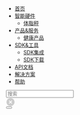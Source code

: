 <div class="nav-header">
	<a href="/" class="docs-logo"></a>
</div>
<div class="nav-menu">

* [首页](/)
* <a href="javascript:void(0);">智能硬件<i class="fa fa-angle-down"></i></a>
  <!-- - [血压计](/hardware/sphygmomanometer/) -->
  - [体脂秤](/hardware/scale/)
  <!-- - [智能手环](/hardware/wristbrand/) -->
  <!-- - [智能手表](/hardware/watch/) -->
* <a href="javascript:void(0);">产品&服务<i class="fa fa-angle-down"></i></a>
  - [健康产品](/product/health/weight)
* <a href="javascript:void(0);">SDK&工具<i class="fa fa-angle-down"></i></a>
  - [SDK集成](/develop-native/apply)
  - [SDK下载](/develop-native/download/README.md)
* [API文档](develop-cloud/api/sign)
* [解决方案](solution/drugstore/README)
* [帮助](FAQ/README.md)

</div>
<div class="nav-right">
  <div class='nav-menu-collapse'>
    <div class="nav-menu-toggle"><div class="nav-menu-toggle-button"><i class="fa fa-align-justify fa-lg"></i></div></div>
  </div>
  <div class='nav-search'>
    <div class="search">
      <div class="input-wrap">
            <input type="search" value="" placeholder="搜索" aria-label="Search text" />
            <div class="clear-button">
                  <svg width="26" height="24"><circle cx="12" cy="12" r="11" fill="#ccc" ></circle>  <path stroke="white" stroke-width="2" d="M8.25,8.25,15.75,15.75" ></path>  <path stroke="white" stroke-width="2" d="M8.25,15.75,15.75,8.25" ></path>   </svg>
            </div>
            <button class="search-button"><i class="fa fa-search" ></i></button>
      </div>
    </div>
  </div>
</div>
